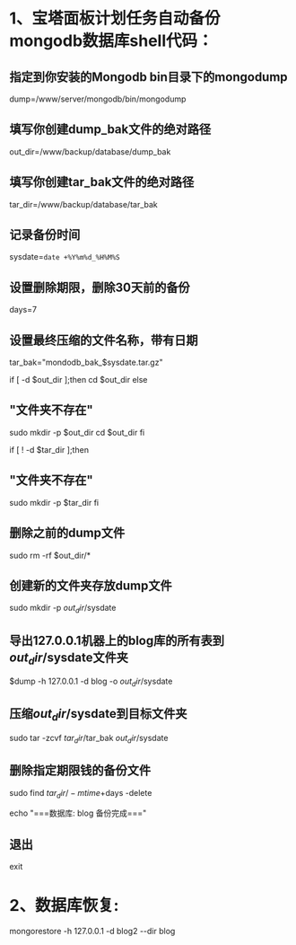 # 1、宝塔面板计划任务自动备份mongodb数据库shell代码：

## 指定到你安装的Mongodb bin目录下的mongodump
dump=/www/server/mongodb/bin/mongodump
## 填写你创建dump_bak文件的绝对路径
out_dir=/www/backup/database/dump_bak
## 填写你创建tar_bak文件的绝对路径
tar_dir=/www/backup/database/tar_bak
## 记录备份时间
sysdate=`date +%Y%m%d_%H%M%S`
## 设置删除期限，删除30天前的备份
days=7
## 设置最终压缩的文件名称，带有日期
tar_bak="mondodb_bak_$sysdate.tar.gz"

if [ -d $out_dir ];then
  cd $out_dir
else
  ## "文件夹不存在"
  sudo mkdir -p $out_dir
  cd $out_dir
fi

if [ ! -d $tar_dir ];then
  ## "文件夹不存在"
  sudo mkdir -p $tar_dir
fi


## 删除之前的dump文件
sudo rm -rf $out_dir/*
## 创建新的文件夹存放dump文件
sudo mkdir -p $out_dir/$sysdate
## 导出127.0.0.1机器上的blog库的所有表到$out_dir/$sysdate文件夹
$dump -h 127.0.0.1 -d blog -o $out_dir/$sysdate
## 压缩$out_dir/$sysdate到目标文件夹
sudo tar -zcvf $tar_dir/$tar_bak $out_dir/$sysdate
## 删除指定期限钱的备份文件
sudo find $tar_dir/ -mtime +$days -delete

echo "===数据库: blog 备份完成==="
## 退出
exit

# 2、数据库恢复:
mongorestore -h 127.0.0.1 -d blog2 --dir blog
